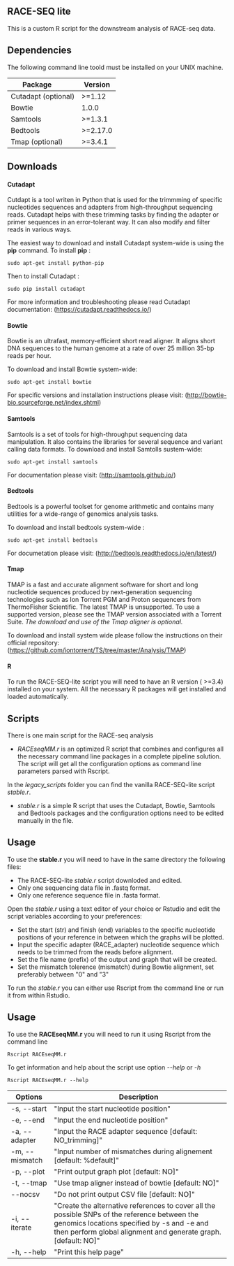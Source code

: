 ## RACE-SEQ lite

This is a custom R script for the downstream analysis of RACE-seq data.

## Dependencies

The following command line toold must be installed on your UNIX machine.

Package            | Version
--------------     | --------------
Cutadapt (optional)| >=1.12
Bowtie             | 1.0.0
Samtools           | >=1.3.1
Bedtools           | >=2.17.0
Tmap (optional)    | >=3.4.1

## Downloads

#### Cutadapt 

Cutdapt is a tool writen in Python that is used for the trimmming of specific nucleotides sequences and adapters from high-throughput sequencing reads.
Cutadapt helps with these trimming tasks by finding the adapter or primer sequences in an error-tolerant way. It can also modify and filter reads in various ways. 

The easiest way to download and install Cutadapt system-wide is using the <b>pip</b> command.
To install <b>pip</b> :
```
sudo apt-get install python-pip
```
Then to install Cutadapt :
```
sudo pip install cutadapt
```
For more information and troubleshooting please read Cutadapt documentation: (https://cutadapt.readthedocs.io/)

#### Bowtie 

Bowtie is an ultrafast, memory-efficient short read aligner. It aligns short DNA sequences to the human genome at a rate of over 25 million 35-bp reads per hour.

To download and install Bowtie system-wide:
```
sudo apt-get install bowtie
```
For specific versions and installation instructions please visit: (http://bowtie-bio.sourceforge.net/index.shtml)

#### Samtools

Samtools is a set of tools for high-throughput sequencing data manipulation. It also contains the libraries for several sequence and variant calling data formats.
To download and install Samtolls sustem-wide:
```
sudo apt-get install samtools
```
For documentation please visit: (http://samtools.github.io/)

#### Bedtools

Bedtools is a powerful toolset for genome arithmetic and contains many utilities for a wide-range of genomics analysis tasks.

To download and install bedtools system-wide :
```
sudo apt-get install bedtools
```
For documetation please visit: (http://bedtools.readthedocs.io/en/latest/)

#### Tmap

TMAP is a fast and accurate alignment software for short and long nucleotide sequences produced by next-generation sequencing technologies such as Ion Torrent PGM and Proton sequencers from ThermoFisher Scientific.
The latest TMAP is unsupported. To use a supported version, please see the TMAP version associated with a Torrent Suite.
*The download and use of the Tmap aligner is optional.*

To download and install system wide please follow the instructions on their official repository:
(https://github.com/iontorrent/TS/tree/master/Analysis/TMAP)

#### R
To run the RACE-SEQ-lite script you will need to have an R version ( >=3.4) installed on your system. All the necessary R packages will get installed and loaded automatically.

## Scripts

There is one main script for the RACE-seq analysis

 - *RACEseqMM.r* is an optimized R script that combines and configures all the necessary command line packages in a complete pipeline solution. The script will get all the configuration options as command line parameters parsed with Rscript.

In the *legacy_scripts* folder you can find the vanilla RACE-SEQ-lite script *stable.r*.
 - *stable.r* is a simple R script that uses the Cutadapt, Bowtie, Samtools and Bedtools packages and the configuration options need to be edited manually in the file. 

## Usage 

To use the **stable.r** you will need to have in the same directory the following files:
- The RACE-SEQ-lite *stable.r* script downloded and edited.
- Only one sequencing data file in .fastq format.
- Only one reference sequence file in .fasta format.

Open the *stable.r* using a text editor of your choice or Rstudio and edit the script variables according to your preferences:
- Set the start (str) and finish (end) variables to the specific nucleotide positions of your reference in between which the graphs will be plotted. 
- Input the specific adapter (RACE_adapter) nucleotide sequence which needs to be trimmed from the reads before alignment.
- Set the file name (prefix) of the output and graph that will be created.
- Set the mismatch tolerence (mismatch) during Bowtie alignment, set preferably between "0" and "3"

To run the *stable.r* you can either use Rscript from the command line or run it from within Rstudio.

## Usage 

To use the **RACEseqMM.r** you will need to run it using Rscript from the command line
```
Rscript RACEseqMM.r
```
To get information and help about the script use option *--help* or *-h*
```
Rscript RACEseqMM.r --help
```

Options           | Description
----------------- | --------------
-s, --start       | "Input the start nucleotide position"
-e, --end         | "Input the end nucleotide position"
-a, --adapter     | "Input the RACE adapter sequence [default: NO_trimming]"
-m, --mismatch    | "Input number of mismatches during alignement [default: %default]"
-p, --plot        | "Print output graph plot [default: NO]"
-t, --tmap        | "Use tmap aligner instead of bowtie [default: NO]"
--nocsv           | "Do not print output CSV file [default: NO]"
-i, --iterate     | "Create the alternative references to cover all the possible SNPs of the reference between the genomics locations specified by -s and -e and then perform global alignment and generate graph.[default: NO]"
-h, --help        | "Print this help page"              




